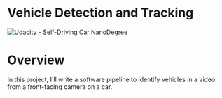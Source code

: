# Vehicle Detection and Tracking

[![Udacity - Self-Driving Car NanoDegree](https://s3.amazonaws.com/udacity-sdc/github/shield-carnd.svg)](http://www.udacity.com/drive)

# Overview
In this project, I'll write a software pipeline to identify vehicles in a video from a front-facing camera on a car. 
